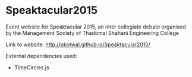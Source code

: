 # Speaktacular2015

Event website for Speaktacular 2015, an inter collegiate debate organised by the Management Society of Thadomal Shahani Engineering College

Link to website: http://pkotwal.github.io/Speaktacular2015/

External dependencies used:
- TimeCircles.js
